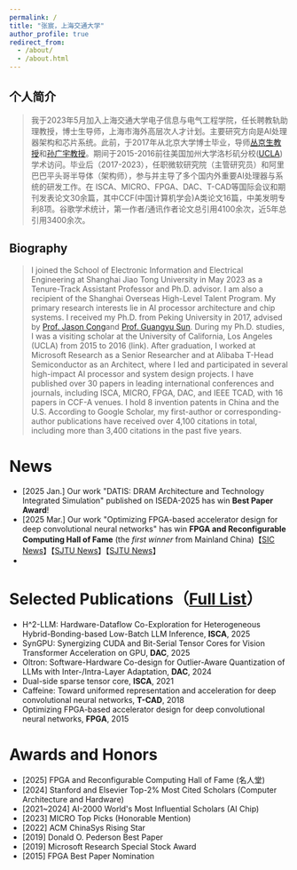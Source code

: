 ```yaml
---
permalink: /
title: "张宸，上海交通大学"
author_profile: true
redirect_from: 
  - /about/
  - /about.html
---
```


## 个人简介

> 我于2023年5月加入上海交通大学电子信息与电气工程学院，任长聘教轨助理教授，博士生导师，上海市海外高层次人才计划。主要研究方向是AI处理器架构和芯片系统。此前，于2017年从北京大学博士毕业，导师[丛京生教授](https://vast.cs.ucla.edu/people/faculty/jason-cong)和[孙广宇教授](https://ic.pku.edu.cn/szdw/zzjs/sjzdhyjsxtx1/sgy/index.htm)。期间于2015-2016前往美国加州大学洛杉矶分校([UCLA]((https://vast.cs.ucla.edu/people/alumni/chen-zhang)))学术访问。毕业后（2017-2023），任职微软研究院（主管研究员）和阿里巴巴平头哥半导体（架构师），参与并主导了多个国内外重要AI处理器与系统的研发工作。在 ISCA、MICRO、FPGA、DAC、T-CAD等国际会议和期刊发表论文30余篇，其中CCF(中国计算机学会)A类论文16篇，中美发明专利8项。谷歌学术统计，第一作者/通讯作者论文总引用4100余次，近5年总引用3400余次。


## Biography

> I joined the School of Electronic Information and Electrical Engineering at Shanghai Jiao Tong University in May 2023 as a Tenure-Track Assistant Professor and Ph.D. advisor. I am also a recipient of the Shanghai Overseas High-Level Talent Program. My primary research interests lie in AI processor architecture and chip systems. I received my Ph.D. from Peking University in 2017, advised by [Prof. Jason Cong](https://vast.cs.ucla.edu/people/faculty/jason-cong)and [Prof. Guangyu Sun](https://ic.pku.edu.cn/szdw/zzjs/sjzdhyjsxtx1/sgy/index.htm). During my Ph.D. studies, I was a visiting scholar at the University of California, Los Angeles (UCLA) from 2015 to 2016 (link). After graduation, I worked at Microsoft Research as a Senior Researcher and at Alibaba T-Head Semiconductor as an Architect, where I led and participated in several high-impact AI processor and system design projects. I have published over 30 papers in leading international conferences and journals, including ISCA, MICRO, FPGA, DAC, and IEEE TCAD, with 16 papers in CCF-A venues. I hold 8 invention patents in China and the U.S. According to Google Scholar, my first-author or corresponding-author publications have received over 4,100 citations in total, including more than 3,400 citations in the past five years.

News
======
- [2025 Jan.] Our work "DATIS: DRAM Architecture and Technology Integrated Simulation" published on ISEDA-2025 has win **Best Paper Award**!
- [2025 Mar.] Our work "Optimizing FPGA-based accelerator design for deep convolutional neural networks" has win **FPGA and Reconfigurable Computing Hall of Fame** (the *first winner* from Mainland China)【[SIC News](https://mp.weixin.qq.com/s/ZKNA4BI9bxbInRNhaJVlLg)】【[SJTU News](https://mp.weixin.qq.com/s/vpba44-PizkJ_xq2F9I0Uw)】【[SJTU News](https://news.sjtu.edu.cn/jdyw/20250305/207749.html)】
- 

Selected Publications（[Full List](https://chenzhangsjtu.github.io/publications/)）
======
- H^2-LLM: Hardware-Dataflow Co-Exploration for Heterogeneous Hybrid-Bonding-based Low-Batch LLM Inference, **ISCA**, 2025
- SynGPU: Synergizing CUDA and Bit-Serial Tensor Cores for Vision Transformer Acceleration on GPU, **DAC**, 2025
- Oltron: Software-Hardware Co-design for Outlier-Aware Quantization of LLMs with Inter-/Intra-Layer Adaptation, **DAC**, 2024
- Dual-side sparse tensor core, **ISCA**, 2021
- Caffeine: Toward uniformed representation and acceleration for deep convolutional neural networks, **T-CAD**, 2018
- Optimizing FPGA-based accelerator design for deep convolutional neural networks, **FPGA**, 2015


Awards and Honors
======
- [2025] FPGA and Reconfigurable Computing Hall of Fame (名人堂)
- [2024] Stanford and Elsevier Top-2% Most Cited Scholars (Computer Architecture and Hardware)
- [2021~2024] AI-2000 World's Most Influential Scholars (AI Chip)
- [2023] MICRO Top Picks (Honorable Mention)
- [2022] ACM ChinaSys Rising Star
- [2019] Donald O. Pederson Best Paper
- [2019] Microsoft Research Special Stock Award
- [2015] FPGA Best Paper Nomination
